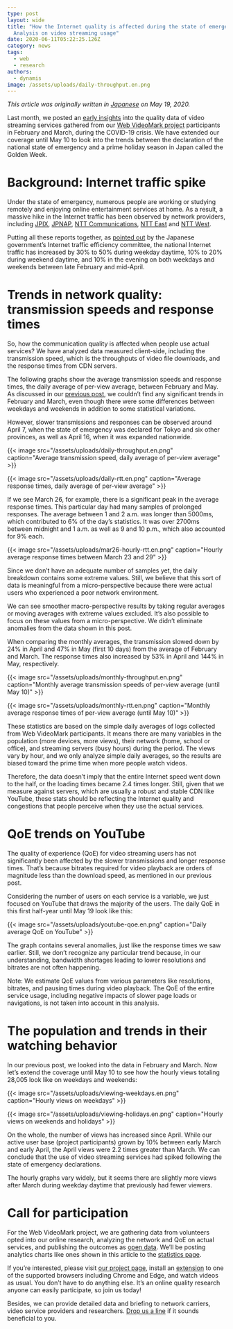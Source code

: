 ```yaml
---
type: post
layout: wide
title: "How the Internet quality is affected during the state of emergency:
  Analysis on video streaming usage"
date: 2020-06-11T05:22:25.126Z
category: news
tags:
  - web
  - research
authors:
  - dynamis
image: /assets/uploads/daily-throughput.en.png
---
```

*This article was originally written in [Japanese](https://www.webdino.org/updates/news/202005190116/) on May 19, 2020.*

Last month, we posted an [early insights](https://www.webdino.org/updates/news/202006110518/) into the quality data of video streaming services gathered from our [Web VideoMark project](https://videomark.webdino.org/) participants in February and March, during the COVID-19 crisis. We have extended our coverage until May 10 to look into the trends between the declaration of the national state of emergency and a prime holiday season in Japan called the Golden Week.

# Background: Internet traffic spike

Under the state of emergency, numerous people are working or studying remotely and enjoying online entertainment services at home. As a result, a massive hike in the Internet traffic has been observed by network providers, including [JPIX](https://www.jpix.ad.jp/jp/technical_traffic.php), [JPNAP](https://www.jpnap.net/), [NTT Communications](https://www.ntt.com/about-us/covid-19/traffic/), [NTT East](https://www.ntt-east.co.jp/aboutus/COVID-19.html#traffic) and [NTT West](https://www.ntt.co.jp/topics/important/covid19_west.html).

Putting all these reports together, as [pointed out](https://www.soumu.go.jp/menu_seisaku/ictseisaku/conect/) by the Japanese government’s Internet traffic efficiency committee, the national Internet traffic has increased by 30% to 50% during weekday daytime, 10% to 20% during weekend daytime, and 10% in the evening on both weekdays and weekends between late February and mid-April.

# Trends in network quality: transmission speeds and response times

So, how the communication quality is affected when people use actual services? We have analyzed data measured client-side, including the transmission speed, which is the throughputs of video file downloads, and the response times from CDN servers.

The following graphs show the average transmission speeds and response times, the daily average of per-view average, between February and May. As discussed in our [previous post](https://www.webdino.org/updates/news/202006110535/), we couldn’t find any significant trends in February and March, even though there were some differences between weekdays and weekends in addition to some statistical variations.

However, slower transmissions and responses can be observed around April 7, when the state of emergency was declared for Tokyo and six other provinces, as well as April 16, when it was expanded nationwide.

{{< image src="/assets/uploads/daily-throughput.en.png" caption="Average transmission speed, daily average of per-view average" >}}

{{< image src="/assets/uploads/daily-rtt.en.png" caption="Average response times, daily average of per-view average" >}}

If we see March 26, for example, there is a significant peak in the average response times. This particular day had many samples of prolonged responses. The average between 1 and 2 a.m. was longer than 5000ms, which contributed to 6% of the day’s statistics. It was over 2700ms between midnight and 1 a.m. as well as 9 and 10 p.m., which also accounted for 9% each.

{{< image src="/assets/uploads/mar26-hourly-rtt.en.png" caption="Hourly average response times between March 23 and 29" >}}

Since we don’t have an adequate number of samples yet, the daily breakdown contains some extreme values. Still, we believe that this sort of data is meaningful from a micro-perspective because there were actual users who experienced a poor network environment.

We can see smoother macro-perspective results by taking regular averages or moving averages with extreme values excluded. It’s also possible to focus on these values from a micro-perspective. We didn’t eliminate anomalies from the data shown in this post.

When comparing the monthly averages, the transmission slowed down by 24% in April and 47% in May (first 10 days) from the average of February and March. The response times also increased by 53% in April and 144% in May, respectively.

{{< image src="/assets/uploads/monthly-throughput.en.png" caption="Monthly average transmission speeds of per-view average (until May 10)" >}}

{{< image src="/assets/uploads/monthly-rtt.en.png" caption="Monthly average response times of per-view average (until May 10)" >}}

These statistics are based on the simple daily averages of logs collected from Web VideoMark participants. It means there are many variables in the population (more devices, more views), their network (home, school or office), and streaming servers (busy hours) during the period. The views vary by hour, and we only analyze simple daily averages, so the results are biased toward the prime time when more people watch videos.

Therefore, the data doesn’t imply that the entire Internet speed went down to the half, or the loading times became 2.4 times longer. Still, given that we measure against servers, which are usually a robust and stable CDN like YouTube, these stats should be reflecting the Internet quality and congestions that people perceive when they use the actual services.

# QoE trends on YouTube

The quality of experience (QoE) for video streaming users has not significantly been affected by the slower transmissions and longer response times. That’s because bitrates required for video playback are orders of magnitude less than the download speed, as mentioned in our previous post.

Considering the number of users on each service is a variable, we just focused on YouTube that draws the majority of the users. The daily QoE in this first half-year until May 19 look like this:

{{< image src="/assets/uploads/youtube-qoe.en.png" caption="Daily average QoE on YouTube" >}}

The graph contains several anomalies, just like the response times we saw earlier. Still, we don’t recognize any particular trend because, in our understanding, bandwidth shortages leading to lower resolutions and bitrates are not often happening.

<div role="note">

Note: We estimate QoE values from various parameters like resolutions, bitrates, and pausing times during video playback. The QoE of the entire service usage, including negative impacts of slower page loads or navigations, is not taken into account in this analysis.

</div>

# The population and trends in their watching behavior

In our previous post, we looked into the data in February and March. Now let’s extend the coverage until May 10 to see how the hourly views totaling 28,005 look like on weekdays and weekends:

{{< image src="/assets/uploads/viewing-weekdays.en.png" caption="Hourly views on weekdays" >}}

{{< image src="/assets/uploads/viewing-holidays.en.png" caption="Hourly views on weekends and holidays" >}}

On the whole, the number of views has increased since April. While our active user base (project participants) grown by 10% between early March and early April, the April views were 2.2 times greater than March. We can conclude that the use of video streaming services had spiked following the state of emergency declarations.

The hourly graphs vary widely, but it seems there are slightly more views after March during weekday daytime that previously had fewer viewers.

# Call for participation

For the Web VideoMark project, we are gathering data from volunteers opted into our online research, analyzing the network and QoE on actual services, and publishing the outcomes as [open data](https://videomark.webdino.org/opendata). We’ll be posting analytics charts like ones shown in this article to the [statistics page](https://videomark.webdino.org/stats).

If you’re interested, please visit [our project page](https://videomark.webdino.org/), install an [extension](https://videomark.webdino.org/chromeextension) to one of the supported browsers including Chrome and Edge, and watch videos as usual. You don’t have to do anything else. It’s an online quality research anyone can easily participate, so join us today!

Besides, we can provide detailed data and briefing to network carriers, video service providers and researchers. [Drop us a line](https://www.webdino.org/contact/) if it sounds beneficial to you.

